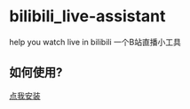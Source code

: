 # bilibili_live-assistant
help you watch live in bilibili 一个B站直播小工具
## 如何使用?
<a href="https://baidu.com/">点我安装</a>
